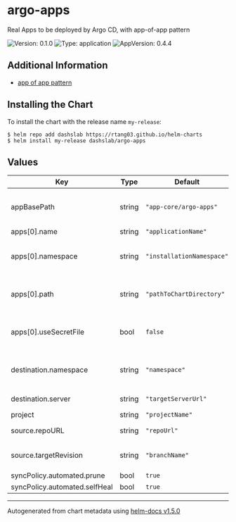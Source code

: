 # argo-apps

Real Apps to be deployed by Argo CD, with app-of-app pattern

![Version: 0.1.0](https://img.shields.io/badge/Version-0.1.0-informational?style=flat-square) ![Type: application](https://img.shields.io/badge/Type-application-informational?style=flat-square) ![AppVersion: 0.4.4](https://img.shields.io/badge/AppVersion-0.4.4-informational?style=flat-square)

## Additional Information

- [app of app pattern](https://argo-cd.readthedocs.io/en/stable/operator-manual/cluster-bootstrapping/)

## Installing the Chart

To install the chart with the release name `my-release`:

```console
$ helm repo add dashslab https://rtang03.github.io/helm-charts
$ helm install my-release dashslab/argo-apps
```

## Values

| Key | Type | Default | Description |
|-----|------|---------|-------------|
| appBasePath | string | `"app-core/argo-apps"` | base path to the application charts |
| apps[0].name | string | `"applicationName"` |  |
| apps[0].namespace | string | `"installationNamespace"` | installion namespace for child app |
| apps[0].path | string | `"pathToChartDirectory"` | relative path to chart directory |
| apps[0].useSecretFile | bool | `false` | (bool) has secret.yaml in Chart directory |
| destination.namespace | string | `"namespace"` | namespace of this App-of-Apps |
| destination.server | string | `"targetServerUrl"` | installation target |
| project | string | `"projectName"` |  |
| source.repoURL | string | `"repoUrl"` | url of git source |
| source.targetRevision | string | `"branchName"` | branch name of git source |
| syncPolicy.automated.prune | bool | `true` |  |
| syncPolicy.automated.selfHeal | bool | `true` |  |

----------------------------------------------
Autogenerated from chart metadata using [helm-docs v1.5.0](https://github.com/norwoodj/helm-docs/releases/v1.5.0)
